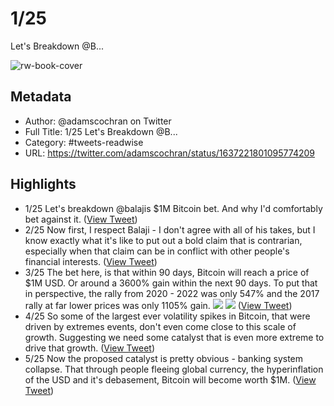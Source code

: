 # 1/25
Let's Breakdown @B...

![rw-book-cover](https://pbs.twimg.com/profile_images/1609418710778843136/6qSllh3V.jpg)

## Metadata
- Author: @adamscochran on Twitter
- Full Title: 1/25
Let's Breakdown @B...
- Category: #tweets-readwise
- URL: https://twitter.com/adamscochran/status/1637221801095774209

## Highlights
- 1/25
  Let's breakdown @balajis $1M Bitcoin bet.
  And why I'd comfortably bet against it. ([View Tweet](https://twitter.com/adamscochran/status/1637221801095774209))
- 2/25
  Now first, I respect Balaji - I don't agree with all of his takes, but I know exactly what it's like to put out a bold claim that is contrarian, especially when that claim can be in conflict with other people's financial interests. ([View Tweet](https://twitter.com/adamscochran/status/1637221802266034178))
- 3/25
  The bet here, is that within 90 days, Bitcoin will reach a price of $1M USD.
  Or around a 3600% gain within the next 90 days.
  To put that in perspective, the rally from 2020 - 2022 was only 547% and the 2017 rally at far lower prices was only 1105% gain. 
  ![](https://pbs.twimg.com/media/FriLJ85XsAAQ9l_.png) 
  ![](https://pbs.twimg.com/media/FriLZNAWwAEQE9L.png) ([View Tweet](https://twitter.com/adamscochran/status/1637221804426031112))
- 4/25
  So some of the largest ever volatility spikes in Bitcoin, that were driven by extremes events, don't even come close to this scale of growth.
  Suggesting we need some catalyst that is even more extreme to drive that growth. ([View Tweet](https://twitter.com/adamscochran/status/1637221806997209096))
- 5/25
  Now the proposed catalyst is pretty obvious - banking system collapse.
  That through people fleeing global currency, the hyperinflation of the USD and it's debasement, Bitcoin will become worth $1M. ([View Tweet](https://twitter.com/adamscochran/status/1637221808486113285))
